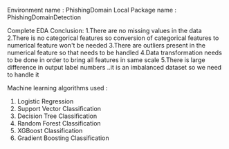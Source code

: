 Environment name : PhishingDomain
Local Package name : PhishingDomainDetection

Complete EDA Conclusion:
1.There are no missing values in the data
2.There is no categorical features so conversion of categorical features to numerical feature won't be needed
3.There are outliers present in the numerical feature so that needs to be handled
4.Data transformation needs to be done in order to bring all features in same scale
5.There is large difference in output label numbers ..it is an imbalanced dataset so we need to handle it

Machine learning algorithms used :
1. Logistic Regression
2. Support Vector Classification
3. Decision Tree Classification
4. Random Forest Classification
5. XGBoost Classification
6. Gradient Boosting Classification